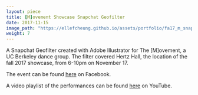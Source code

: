 ```yaml
---
layout: piece
title: [M]ovement Showcase Snapchat Geofilter
date: 2017-11-15
image_path: "https://ellefcheung.github.io/assets/portfolio/fa17_m_snap_screenshot.png"
weight: 7
---
```


A Snapchat Geofilter created with Adobe Illustrator for The [M]ovement, a UC Berkeley dance group. The filter covered Hertz Hall, the location of the fall 2017 showcase, from 6-10pm on November 17.

The event can be found [here](https://www.facebook.com/events/155625191709843/) on Facebook.

A video playlist of the performances can be found [here](https://www.youtube.com/watch?v=wnlDrZconIc&list=PL8YrTYYN_JTMzmenRrryxpgH9_snYNPkQ) on YouTube.